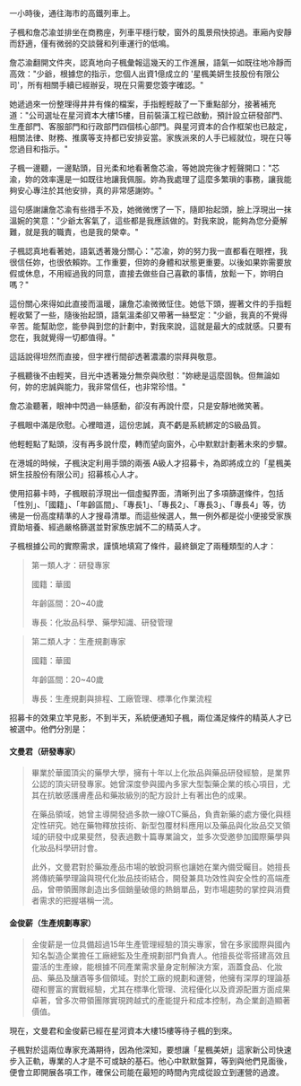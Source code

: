 
一小時後，通往海市的高鐵列車上。

子楓和詹芯渝並排坐在商務座，列車平穩行駛，窗外的風景飛快掠過。車廂內安靜而舒適，僅有微弱的交談聲和列車運行的低鳴。

詹芯渝翻開文件夾，認真地向子楓彙報這幾天的工作進展，語氣一如既往地冷靜而高效："少爺，根據您的指示，您個人出資1億成立的 '星楓美妍生技股份有限公司'，所有相關手續已經辦妥，現在只需要您簽字確認。"

她遞過來一份整理得井井有條的檔案，手指輕輕敲了一下重點部分，接著補充道："公司選址在星河資本大樓15樓，目前裝潢工程已啟動，預計設立研發部門、生產部門、客服部門和行政部門四個核心部門。與星河資本的合作框架也已敲定，相關法律、財務、推廣等支持都已安排妥當。家族派來的人手已經就位，現在只等您過目和指示。"

子楓一邊聽，一邊點頭，目光柔和地看著詹芯渝，等她說完後才輕聲開口："芯渝，妳的效率還是一如既往地讓我佩服。妳為我處理了這麼多繁瑣的事務，讓我能夠安心專注於其他安排，真的非常感謝妳。"

這句感謝讓詹芯渝有些措手不及，她微微愣了一下，隨即抬起頭，臉上浮現出一抹溫婉的笑意："少爺太客氣了，這些都是我應該做的。對我來說，能夠為您分憂解難，就是我的職責，也是我的榮幸。"

子楓認真地看著她，語氣透著幾分關心："芯渝，妳的努力我一直都看在眼裡，我很信任妳，也很依賴妳。工作重要，但妳的身體和狀態更重要。以後如果妳需要放假或休息，不用經過我的同意，直接去做些自己喜歡的事情，放鬆一下，妳明白嗎？"

這份關心來得如此直接而溫暖，讓詹芯渝微微怔住。她低下頭，握著文件的手指輕輕收緊了一些，隨後抬起頭，語氣溫柔卻又帶著一絲堅定："少爺，我真的不覺得辛苦。能幫助您，能參與到您的計劃中，對我來說，這就是最大的成就感。只要有您在，我就覺得一切都值得。"

這話說得坦然而直接，但字裡行間卻透著濃濃的崇拜與敬意。

子楓聽後不由輕笑，目光中透著幾分無奈與欣慰："妳總是這麼固執。但無論如何，妳的忠誠與能力，我非常信任，也非常珍惜。"

詹芯渝聽著，眼神中閃過一絲感動，卻沒有再說什麼，只是安靜地微笑著。

子楓眼中滿是欣慰。心裡暗道，這份忠誠，真不虧是系統綁定的S級品質。

他輕輕點了點頭，沒有再多說什麼，轉而望向窗外，心中默默計劃著未來的步驟。

在港城的時候，子楓決定利用手頭的兩張 A級人才招募卡，為即將成立的「星楓美妍生技股份有限公司」招募核心人才。

使用招募卡時，子楓眼前浮現出一個虛擬界面，清晰列出了多項篩選條件，包括「性別」、「國籍」、「年齡區間」、「專長1」、「專長2」、「專長3」、「專長4」等，彷彿是一份高度精準的人才搜尋清單。而這些候選人，無一例外都是從小便接受家族資助培養、經過嚴格篩選並對家族忠誠不二的精英人才。

子楓根據公司的實際需求，謹慎地填寫了條件，最終鎖定了兩種類型的人才：

>第一類人才：研發專家
>
>國籍：華國
>
>年齡區間：20~40歲
>
>專長：化妝品科學、藥學知識、研發管理

>第二類人才：生產規劃專家
>
>國籍：華國
>
>年齡區間：20~40歲
>
>專長：生產規劃與排程、工廠管理、標準化作業流程


招募卡的效果立竿見影，不到半天，系統便通知子楓，兩位滿足條件的精英人才已被選中。他們分別是：

#### 文曼君（研發專家）

>畢業於華國頂尖的藥學大學，擁有十年以上化妝品與藥品研發經驗，是業界公認的頂尖研發專家。她曾深度參與國內多家大型製藥企業的核心項目，尤其在抗敏感護膚產品和藥妝級別的配方設計上有著出色的成果。
>
>在藥品領域，她曾主導開發過多款一線OTC藥品，負責新藥的處方優化與穩定性研究。她在藥物釋放技術、新型包覆材料應用以及藥品與化妝品交叉領域的研發中成果斐然，發表過數十篇專業論文，並多次受邀參加國際藥學與化妝品科學研討會。
>
>此外，文曼君對於藥妝產品市場的敏銳洞察也讓她在業內備受矚目。她擅長將傳統藥學理論與現代化妝品技術結合，開發兼具功效性與安全性的高端產品，曾帶領團隊創造出多個銷量破億的熱銷單品，對市場趨勢的掌控與消費者需求的把握堪稱一流。

#### 金俊薪（生產規劃專家）

>金俊薪是一位具備超過15年生產管理經驗的頂尖專家，曾在多家國際與國內知名製造企業擔任工廠總監及生產規劃部門負責人。他擅長從零搭建高效且靈活的生產線，能根據不同產業需求量身定制解決方案，涵蓋食品、化妝品、藥品及釀酒等多個領域。對於工廠的規劃和運營，他擁有深厚的理論基礎和豐富的實戰經驗，尤其在標準化管理、流程優化以及資源配置方面成果卓著，曾多次帶領團隊實現跨越式的產能提升和成本控制，為企業創造顯著價值。

現在，文曼君和金俊薪已經在星河資本大樓15樓等待子楓的到來。

子楓對於這兩位專家充滿期待，因為他深知，要想讓「星楓美妍」這家新公司快速步入正軌，專業的人才是不可或缺的基石。他心中默默盤算，等到與他們見面後，便會立即開展各項工作，確保公司能在最短的時間內完成從設立到運營的過渡。
